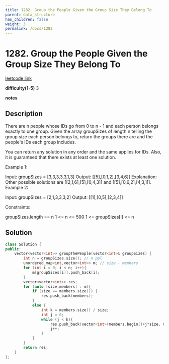 ```yaml
---
title: 1282. Group the People Given the Group Size They Belong To
parent: data_structure
has_children: false
weight: 3
permalink: /docs/1282
---
```

# 1282. Group the People Given the Group Size They Belong To
[leetcode link](https://leetcode.com/problems/group-the-people-given-the-group-size-they-belong-to/)

**difficulty(1-5)** 
3

**notes**   


## Description
There are n people whose IDs go from 0 to n - 1 and each person belongs exactly to one group. Given the array groupSizes of length n telling the group size each person belongs to, return the groups there are and the people's IDs each group includes.

You can return any solution in any order and the same applies for IDs. Also, it is guaranteed that there exists at least one solution. 

 

Example 1:

Input: groupSizes = [3,3,3,3,3,1,3]
Output: [[5],[0,1,2],[3,4,6]]
Explanation: 
Other possible solutions are [[2,1,6],[5],[0,4,3]] and [[5],[0,6,2],[4,3,1]].
Example 2:

Input: groupSizes = [2,1,3,3,3,2]
Output: [[1],[0,5],[2,3,4]]
 

Constraints:

groupSizes.length == n
1 <= n <= 500
1 <= groupSizes[i] <= n

## Solution
```c++
class Solution {
public:
    vector<vector<int>> groupThePeople(vector<int>& groupSizes) {
        int n = groupSizes.size(); // n ppl
        unordered_map<int,vector<int>> m; // size - members
        for (int i = 0; i < n; i++){
            m[groupSizes[i]].push_back(i);
        }
        vector<vector<int>> res;
        for (auto [size,members] : m){
            if (size == members.size()) {
                res.push_back(members);
            }
            else {
                int k = members.size() / size;
                int j = 0;
                while (j < k){
                    res.push_back(vector<int>(members.begin()+j*size, members.begin()+(j+1)*size));
                    j++;
                }
            }
        }
        return res;
    }
};
```


<!-- 
Default label
{: .label }

Blue label
{: .label .label-blue }

Stable
{: .label .label-green }

New release
{: .label .label-purple }

Coming soon
{: .label .label-yellow }

Deprecated
{: .label .label-red } -->
